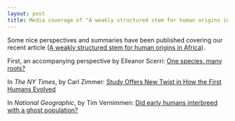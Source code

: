 ```yaml
---
layout: post
title: Media coverage of "A weakly structured stem for human origins in Africa"
---
```


Some nice perspectives and summaries have been published covering our recent article
([A weakly structured stem for human origins in Africa]()).

First, an accompanying perspective by Elleanor Scerri:
[One species, many roots?](https://www.nature.com/articles/s41559-023-02080-2)

In _The NY Times_, by Carl Zimmer:
[Study Offers New Twist in How the First Humans Evolved](https://www.nytimes.com/2023/05/17/science/human-origins-africa.html)

In _National Geographic_, by Tim Vernimmen:
[Did early humans interbreed with a ghost population?](https://www.nationalgeographic.com/premium/article/did-early-humans-interbreed-with-a-ghost-population)
